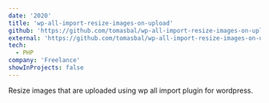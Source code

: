 ```yaml
---
date: '2020'
title: 'wp-all-import-resize-images-on-upload'
github: 'https://github.com/tomasbal/wp-all-import-resize-images-on-upload'
external: 'https://github.com/tomasbal/wp-all-import-resize-images-on-upload'
tech:
  - PHP
company: 'Freelance'
showInProjects: false
---
```


Resize images that are uploaded using wp all import plugin for wordpress.